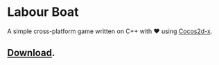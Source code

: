 # Labour Boat 
A simple cross-platform game written on C++ with ♥️ using [Cocos2d-x](http://www.cocos2d-x.org).



## [Download](https://okkerjohn.itch.io/labour-boat).




